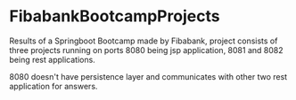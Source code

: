 # FibabankBootcampProjects

Results of a Springboot Bootcamp made by Fibabank, project consists of three projects running on ports 8080 being jsp application, 8081 and 8082 being rest applications.

8080 doesn't have persistence layer and communicates with other two rest application for answers.

